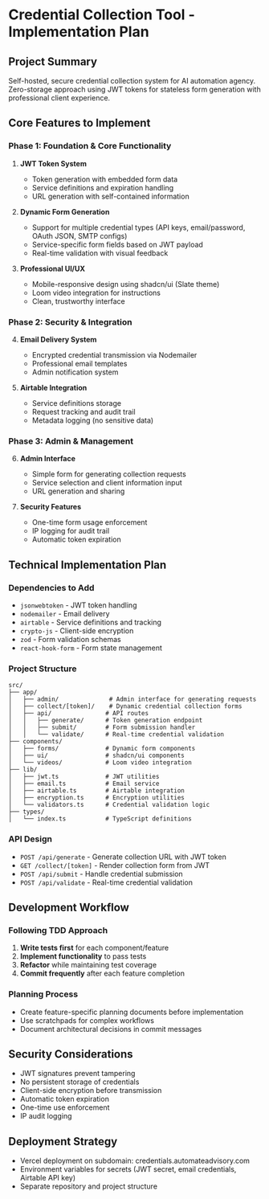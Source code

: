 # Credential Collection Tool - Implementation Plan

## Project Summary
Self-hosted, secure credential collection system for AI automation agency. Zero-storage approach using JWT tokens for stateless form generation with professional client experience.

## Core Features to Implement

### Phase 1: Foundation & Core Functionality
1. **JWT Token System**
   - Token generation with embedded form data
   - Service definitions and expiration handling
   - URL generation with self-contained information

2. **Dynamic Form Generation**
   - Support for multiple credential types (API keys, email/password, OAuth JSON, SMTP configs)
   - Service-specific form fields based on JWT payload
   - Real-time validation with visual feedback

3. **Professional UI/UX**
   - Mobile-responsive design using shadcn/ui (Slate theme)
   - Loom video integration for instructions
   - Clean, trustworthy interface

### Phase 2: Security & Integration
4. **Email Delivery System**
   - Encrypted credential transmission via Nodemailer
   - Professional email templates
   - Admin notification system

5. **Airtable Integration**
   - Service definitions storage
   - Request tracking and audit trail
   - Metadata logging (no sensitive data)

### Phase 3: Admin & Management
6. **Admin Interface**
   - Simple form for generating collection requests
   - Service selection and client information input
   - URL generation and sharing

7. **Security Features**
   - One-time form usage enforcement
   - IP logging for audit trail
   - Automatic token expiration

## Technical Implementation Plan

### Dependencies to Add
- `jsonwebtoken` - JWT token handling
- `nodemailer` - Email delivery
- `airtable` - Service definitions and tracking
- `crypto-js` - Client-side encryption
- `zod` - Form validation schemas
- `react-hook-form` - Form state management

### Project Structure
```
src/
├── app/
│   ├── admin/              # Admin interface for generating requests
│   ├── collect/[token]/    # Dynamic credential collection forms
│   ├── api/               # API routes
│   │   ├── generate/      # Token generation endpoint
│   │   ├── submit/        # Form submission handler
│   │   └── validate/      # Real-time credential validation
├── components/
│   ├── forms/             # Dynamic form components
│   ├── ui/                # shadcn/ui components
│   └── videos/            # Loom video integration
├── lib/
│   ├── jwt.ts             # JWT utilities
│   ├── email.ts           # Email service
│   ├── airtable.ts        # Airtable integration
│   ├── encryption.ts      # Encryption utilities
│   └── validators.ts      # Credential validation logic
├── types/
│   └── index.ts           # TypeScript definitions
```

### API Design
- `POST /api/generate` - Generate collection URL with JWT token
- `GET /collect/[token]` - Render collection form from JWT
- `POST /api/submit` - Handle credential submission
- `POST /api/validate` - Real-time credential validation

## Development Workflow

### Following TDD Approach
1. **Write tests first** for each component/feature
2. **Implement functionality** to pass tests
3. **Refactor** while maintaining test coverage
4. **Commit frequently** after each feature completion

### Planning Process
- Create feature-specific planning documents before implementation
- Use scratchpads for complex workflows
- Document architectural decisions in commit messages

## Security Considerations
- JWT signatures prevent tampering
- No persistent storage of credentials
- Client-side encryption before transmission
- Automatic token expiration
- One-time use enforcement
- IP audit logging

## Deployment Strategy
- Vercel deployment on subdomain: credentials.automateadvisory.com
- Environment variables for secrets (JWT secret, email credentials, Airtable API key)
- Separate repository and project structure